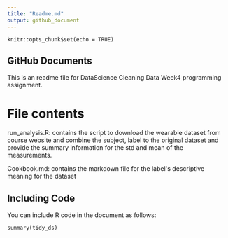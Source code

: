 ```yaml
---
title: "Readme.md"
output: github_document
---
```


```{r setup, include=FALSE}
knitr::opts_chunk$set(echo = TRUE)
```

## GitHub Documents

This is an readme file for DataScience Cleaning Data Week4 programming assignment.

# File contents
run_analysis.R: contains the script to download the wearable dataset from
course website and combine the subject, label to the original dataset and provide
the summary information for the std and mean of the measurements.

Cookbook.md: contains the markdown file for the label's descriptive meaning for the dataset


## Including Code

You can include R code in the document as follows:

```{r run_analysis.R}
summary(tidy_ds)
```


